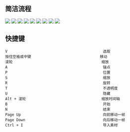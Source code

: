 ## 简洁流程
![](ae_01.png)
![](ae_02.png)
![](ae_03.png)
![](ae_04.png)
![](ae_05.png)
![](ae_06.png)
![](ae_07.png)
![](ae_08.png)
![](ae_09.png)
## 快捷键
```
V                                           选取
按住空格或中键                               移动
滚轮                                        缩放
A                                           锚点
P                                           位置
S                                           缩放
R                                           旋转
T                                           不透明度
U                                           隐藏
Alt + 滚轮                                  缩放时间轴
B                                           开始
N                                           结束
Page Up                                     向前移动一帧
Page Down                                   向后移动一帧
Ctrl + I                                    导入素材
```